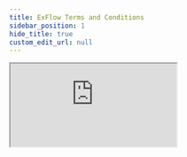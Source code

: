```yaml
---
title: ExFlow Terms and Conditions
sidebar_position: 1
hide_title: true
custom_edit_url: null
---
```

<div className="proxy-page">
<iframe className="doc-iframe" title="SignUpDocs" src="https://thankful-water-06a6c0b03.5.azurestaticapps.net/Agreements?lang=none"></iframe>
</div>
<!--
<iframe className="doc-iframe" title="SignUpDocs" src="https://thankful-water-06a6c0b03.5.azurestaticapps.net/user-manual/TEM/travel-and-expense"></iframe>
-->